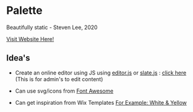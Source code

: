 # Palette

Beautifully static - Steven Lee, 2020

[Visit Website Here!](https://dezzy001.github.io/palette-northmelbourne/)

## Idea's

-   Create an online editor using JS using [editor.js](https://editorjs.io/) or [slate.js](https://docs.slatejs.org/) : [click here](https://codemirror.net/) (This is for admin's to edit content)

-   Can use svg/icons from [Font Awesome](https://fontawesome.com/icons?d=gallery&q=about)

-   Can get inspiration from Wix Templates [For Example: White & Yellow](https://www.wix.com/website-template/view/html/2244?siteId=b6e29612-7d5f-4e91-97f9-7dd87397d2bc&metaSiteId=687f271e-e923-4887-9fdf-44d59cdd6934&originUrl=https%3A%2F%2Fwww.wix.com%2Fwebsite%2Ftemplates%3Fcriteria%3Dcafe)
